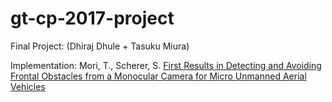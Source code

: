 # gt-cp-2017-project
Final Project: (Dhiraj Dhule + Tasuku Miura)


Implementation: Mori, T., Scherer, S. [First Results in Detecting and Avoiding Frontal Obstacles from
a Monocular Camera for Micro Unmanned Aerial
Vehicles](https://www-preview.ri.cmu.edu/pub_files/2013/5/monocularObstacleAvoidance.pdf)

